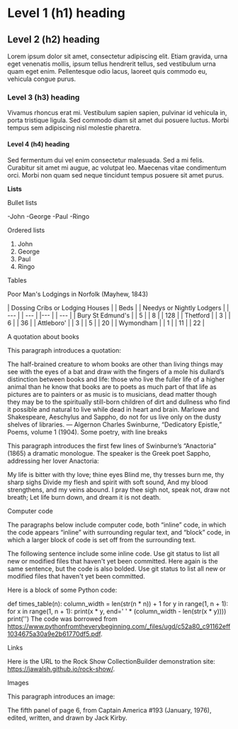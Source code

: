 # Level 1 (h1) heading

## Level 2 (h2) heading

Lorem ipsum dolor sit amet, consectetur adipiscing elit. Etiam gravida, urna eget venenatis mollis, ipsum tellus hendrerit tellus, sed vestibulum urna quam eget enim. Pellentesque odio lacus, laoreet quis commodo eu, vehicula congue purus.

### Level 3 (h3) heading

Vivamus rhoncus erat mi. Vestibulum sapien sapien, pulvinar id vehicula in, porta tristique ligula. Sed commodo diam sit amet dui posuere luctus. Morbi tempus sem adipiscing nisl molestie pharetra.

#### Level 4 (h4) heading

Sed fermentum dui vel enim consectetur malesuada. Sed a mi felis. Curabitur sit amet mi augue, ac volutpat leo. Maecenas vitae condimentum orci. Morbi non quam sed neque tincidunt tempus posuere sit amet purus.

**Lists**

Bullet lists

-John
-George
-Paul
-Ringo

Ordered lists

1. John
1. George
1. Paul
1. Ringo

Tables

Poor Man's Lodgings in Norfolk (Mayhew, 1843)

| Dossing Cribs or Lodging Houses |	| Beds |	| Needys or Nightly Lodgers |
| --- | | --- | |--- | | --- |
| Bury St Edmund's |	| 5 |	| 8 |	| 128 |
| Thetford |	| 3 |	| 6 |	| 36 |
| Attleboro' |	| 3 |	| 5 |	| 20 |
| Wymondham |	| 1 |	| 11 |	| 22 |

A quotation about books

This paragraph introduces a quotation:

The half-brained creature to whom books are other than living things may see with the eyes of a bat and draw with the fingers of a mole his dullard’s distinction between books and life: those who live the fuller life of a higher animal than he know that books are to poets as much part of that life as pictures are to painters or as music is to musicians, dead matter though they may be to the spiritually still-born children of dirt and dullness who find it possible and natural to live while dead in heart and brain. Marlowe and Shakespeare, Aeschylus and Sappho, do not for us live only on the dusty shelves of libraries.
— Algernon Charles Swinburne, “Dedicatory Epistle,” Poems, volume 1 (1904).
Some poetry, with line breaks

This paragraph introduces the first few lines of Swinburne’s “Anactoria” (1865) a dramatic monologue. The speaker is the Greek poet Sappho, addressing her lover Anactoria:

My life is bitter with thy love; thine eyes
Blind me, thy tresses burn me, thy sharp sighs
Divide my flesh and spirit with soft sound,
And my blood strengthens, and my veins abound.
I pray thee sigh not, speak not, draw not breath;
Let life burn down, and dream it is not death.

Computer code

The paragraphs below include computer code, both “inline” code, in which the code appears “inline” with surrounding regular text, and “block” code, in which a larger block of code is set off from the surrounding text.

The following sentence include some inline code. Use git status to list all new or modified files that haven't yet been committed. Here again is the same sentence, but the code is also bolded. Use git status to list all new or modified files that haven't yet been committed.

Here is a block of some Python code:

def times_table(n):
    column_width = len(str(n * n)) + 1 for y in range(1, n + 1):
    for x in range(1, n + 1):
        print(x * y, end=' ' * (column_width - len(str(x * y))))
    print('')
The code was borrowed from https://www.pythonfromtheverybeginning.com/_files/ugd/c52a80_c91162eff1034675a30a9e2b61770df5.pdf.

Links

Here is the URL to the Rock Show CollectionBuilder demonstration site: https://jawalsh.github.io/rock-show/.

Images

This paragraph introduces an image:

The fifth panel of page 6, from Captain America #193 (January, 1976), edited, written, and drawn by Jack Kirby.